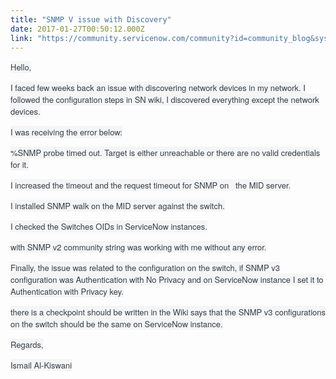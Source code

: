 ```yaml
---
title: "SNMP V issue with Discovery"
date: 2017-01-27T00:50:12.000Z
link: "https://community.servicenow.com/community?id=community_blog&sys_id=159c2ee1dbd0dbc01dcaf3231f961925"
---
```

<p><span style="color: #343d47; font-family: SourceSansPro, 'Helvetica Neue', Arial; font-size: 13px; background-color: #f5f5f5;">Hello,</span></p><p></p><p><span style="color: #343d47; font-family: SourceSansPro, 'Helvetica Neue', Arial; font-size: 13px; background-color: #f5f5f5;">I faced few weeks back an issue with discovering network devices in my network. I followed the configuration steps in SN wiki, I discovered everything except the network devices.</span></p><p></p><p><span style="color: #343d47; font-family: SourceSansPro, 'Helvetica Neue', Arial; font-size: 13px; background-color: #f5f5f5;">I was receiving the error below:</span></p><p></p><p><span style="color: #343d47; font-family: SourceSansPro, 'Helvetica Neue', Arial; font-size: 13px; background-color: #f5f5f5;">%SNMP probe timed out. Target is either unreachable or there are no valid credentials for it.</span></p><p></p><p><span style="color: #343d47; font-family: SourceSansPro, 'Helvetica Neue', Arial; font-size: 13px; background-color: #f5f5f5;">I increased the timeout and the request timeout for SNMP on   the MID server.</span></p><p><span style="color: #343d47; font-family: SourceSansPro, 'Helvetica Neue', Arial; font-size: 13px; background-color: #f5f5f5;">I installed SNMP walk on the MID server against the switch.</span></p><p><span style="color: #343d47; font-family: SourceSansPro, 'Helvetica Neue', Arial; font-size: 13px; background-color: #f5f5f5;">I checked the Switches OIDs in ServiceNow instances.</span></p><p></p><p><span style="color: #343d47; font-family: SourceSansPro, 'Helvetica Neue', Arial; font-size: 13px; background-color: #f5f5f5;">with SNMP v2 community string was working with me without any error.</span></p><p></p><p><span style="color: #343d47; font-family: SourceSansPro, 'Helvetica Neue', Arial; font-size: 13px; background-color: #f5f5f5;">Finally, the issue was related to the configuration on the switch, if SNMP v3 configuration was Authentication with No Privacy and on ServiceNow instance I set it to Authentication with Privacy key.</span></p><p></p><p><span style="color: #343d47; font-family: SourceSansPro, 'Helvetica Neue', Arial; font-size: 13px; background-color: #f5f5f5;">there is a checkpoint should be written in the Wiki says that the SNMP v3 configurations on the switch should be the same on ServiceNow instance.</span></p><p></p><p><span style="color: #343d47; font-family: SourceSansPro, 'Helvetica Neue', Arial; font-size: 13px; background-color: #f5f5f5;">Regards,</span></p><p><span style="color: #343d47; font-family: SourceSansPro, 'Helvetica Neue', Arial; font-size: 13px; background-color: #f5f5f5;">Ismail Al-Kiswani</span></p>